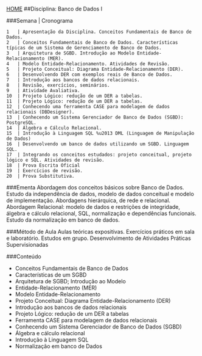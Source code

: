 [HOME](https://github.com/Webschool-io/Ensino-Superior-de-Informatica-GRATUITO) 
##Disciplina: Banco de Dados I

###Semana | Cronograma
```
1	| Apresentação da Disciplina. Conceitos Fundamentais de Banco de Dados.
2	| Conceitos Fundamentais de Banco de Dados. Características típicas de um Sistema de Gerenciamento de Banco de Dados.
3	| Arquitetura de SGBD. Introdução ao Modelo Entidade-Relacionamento (MER).
4	| Modelo Entidade-Relacionamento. Atividades de Revisão.
5	| Projeto Conceitual: Diagrama Entidade-Relacionamento (DER).
6	| Desenvolvendo DER com exemplos reais de Banco de Dados.
7	| Introdução aos bancos de dados relacionais.
8	| Revisão, exercícios, seminários.
9	| Atividade Avaliativa.
10	| Projeto Lógico: redução de um DER a tabelas.
11	| Projeto Lógico: redução de um DER a tabelas.
12	| Conhecendo uma ferramenta CASE para modelagem de dados relacionais (DBDesigner).
13	| Conhecendo um Sistema Gerenciador de Banco de Dados (SGBD): PostgreSQL.
14	| Álgebra e Cálculo Relacional.
15	| Introdução à Linguagem SQL %u2013 DML (Linguagem de Manipulação de Dados)
16	| Desenvolvendo um banco de dados utilizando um SGBD. Linguagem SQL.
17	| Integrando os conceitos estudados: projeto conceitual, projeto lógico e SQL. Atividades de revisão.
18	| Prova Escrita Oficial
19	| Exercícios de revisão.
20	| Prova Substitutiva.

```
###Ementa
Abordagem dos conceitos básicos sobre Banco de Dados. Estudo da independência de dados, modelo de dados conceitual e modelo de implementação. Abordagens hierárquica, de rede e relacional. Abordagem Relacional: modelo de dados e restrições de integridade, álgebra e cálculo relacional, SQL, normalização e dependências funcionais. Estudo da normalização em banco de dados.

###Método de Aula
Aulas teóricas expositivas. Exercícios práticos em sala e laboratório. Estudos em grupo. Desenvolvimento de Atividades Práticas Supervisionadas

###Conteúdo
- Conceitos Fundamentais de Banco de Dados
- Características de um SGBD
- Arquitetura de SGBD; Introdução ao Modelo
- Entidade-Relacionamento (MER)
- Modelo Entidade-Relacionamento
- Projeto Conceitual: Diagrama Entidade-Relacionamento (DER)
- Introdução aos bancos de dados relacionais
- Projeto Lógico: redução de um DER a tabelas
- Ferramenta CASE para modelagem de dados relacionais
- Conhecendo um Sistema Gerenciador de Banco de Dados (SGBD)
- Álgebra e cálculo relacional 
- Introdução à Linguagem SQL
- Normalização em banco de Dados